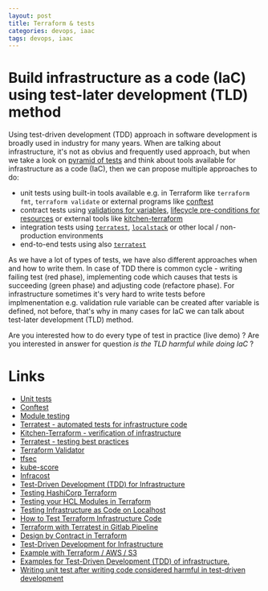 ```yaml
---
layout: post
title: Terraform & tests
categories: devops, iaac
tags: devops, iaac
---
```


# Build infrastructure as a code (IaC) using test-later development (TLD) method

Using test-driven development (TDD) approach in software development is broadly used in industry for many years. When are talking about infrastructure, it's not as obvius and frequently used approach, but when we take a look on [pyramid of tests](https://www.hashicorp.com/blog/testing-hashicorp-terraform) and think about tools available for infrastructure as a code (IaC), then we can propose multiple approaches to do:
- unit tests using built-in tools available e.g. in Terraform like ``terraform fmt``, ``terraform validate`` or external programs like [conftest](https://www.conftest.dev/)
- contract tests using [validations for variables](https://www.terraform.io/language/values/variables), [lifecycle pre-conditions for resources](https://www.terraform.io/language/expressions/custom-conditions) or external tools like [kitchen-terraform](https://github.com/newcontext-oss/kitchen-terraform)
- integration tests using [``terratest``](https://terratest.gruntwork.io/), [``localstack``](https://localstack.cloud/) or other local / non-production environments
- end-to-end tests using also [``terratest``](https://terratest.gruntwork.io/)

As we have a lot of types of tests, we have also different approaches when and how to write them. In case of TDD there is common cycle - writing failing test (red phase), implementing code which causes that tests is succeeding (green phase) and adjusting code (refactore phase). For infrastructure sometimes it's very hard to write tests before implmenentation e.g. validation rule variable can be created after variable is defined, not before, that's why in many cases for IaC we can talk about test-later development (TLD) method.

Are you interested how to do every type of test in practice (live demo) ?
Are you interested in answer for question *is the TLD harmful while doing IaC* ? 

# Links
* [Unit tests](https://www.terraform.io/cdktf/test/unit-tests)
* [Conftest](https://www.conftest.dev/)
* [Module testing](https://www.terraform.io/language/modules/testing-experiment)
* [Terratest - automated tests for infrastructure code](https://terratest.gruntwork.io/)
* [Kitchen-Terraform - verification of infrastructure](https://github.com/newcontext-oss/kitchen-terraform)
* [Terratest - testing best practices](https://terratest.gruntwork.io/docs/#testing-best-practices)
* [Terraform Validator](https://github.com/GoogleCloudPlatform/terraform-validator)
* [tfsec](https://github.com/aquasecurity/tfsec)
* [kube-score](https://kube-score.com/)
* [Infracost](https://www.infracost.io/)
* [Test-Driven Development (TDD) for Infrastructure](https://www.hashicorp.com/resources/test-driven-development-tdd-for-infrastructure)
* [Testing HashiCorp Terraform](https://www.hashicorp.com/blog/testing-hashicorp-terraform)
* [Testing your HCL Modules in Terraform](https://www.hashicorp.com/resources/testing-your-hcl-modules-in-terraform)
* [Testing Infrastructure as Code on Localhost](https://www.hashicorp.com/resources/testing-infrastructure-as-code-on-localhost)
* [How to Test Terraform Infrastructure Code](https://winder.ai/how-to-test-terraform-infrastructure-code/)
* [Terraform with Terratest in Gitlab Pipeline](https://www.infralovers.com/en/articles/2019/12/18/terraform-with-terratest-in-gitlab-pipeline/)
* [Design by Contract in Terraform](https://betterprogramming.pub/design-by-contracts-in-terraform-63467a749c1a)
* [Test-Driven Development for Infrastructure](https://medium.com/@joatmon08/test-driven-development-techniques-for-infrastructure-a73bd1ab273b)
* [Example with Terraform / AWS / S3](https://github.com/joatmon08/tdd-infrastructure/tree/main/tf-aws-s3)
* [Examples for Test-Driven Development (TDD) of infrastructure.](https://github.com/joatmon08/tdd-infrastructure)
* [Writing unit test after writing code considered harmful in test-driven development](https://opensource.com/article/20/2/automate-unit-tests)